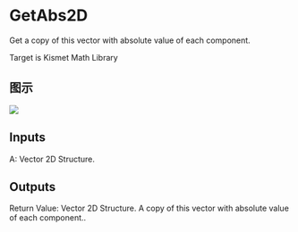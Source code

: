 # GetAbs2D

Get a copy of this vector with absolute value of each component.

Target is Kismet Math Library

## 图示

![]($-20221218-19583184.png)

## Inputs

A: Vector 2D Structure.  

## Outputs

Return Value: Vector 2D Structure. A copy of this vector with absolute value of each component..

